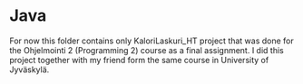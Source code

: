 # Java

For now this folder contains only KaloriLaskuri_HT project that was done for the Ohjelmointi 2 (Programming 2) course as a final assignment. I did this project together with my friend form the same course in University of Jyväskylä.
